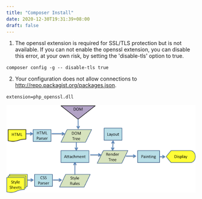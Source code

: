 ```yaml
---
title: "Composer Install"
date: 2020-12-30T19:31:39+08:00
draft: false
---
```



1. The openssl extension is required for SSL/TLS protection but is not available. If you can not enable the openssl extension, you can disable this error, at your own risk, by setting the 'disable-tls' option to true.

```shell
composer config -g -- disable-tls true
```

2.  Your configuration does not allow connections to http://repo.packagist.org/packages.json.

```shell
extension=php_openssl.dll
```

![image](/images/100.png)